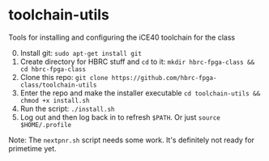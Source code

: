 # toolchain-utils
Tools for installing and configuring the iCE40 toolchain for the class

0. Install git:
`sudo apt-get install git`
1. Create directory for HBRC stuff and `cd` to it:
`mkdir hbrc-fpga-class && cd hbrc-fpga-class`
1. Clone this repo:
`git clone https://github.com/hbrc-fpga-class/toolchain-utils`
2. Enter the repo and make the installer executable
`cd toolchain-utils && chmod +x install.sh`
3. Run the script:
`./install.sh`
4. Log out and then log back in to refresh `$PATH`. Or just `source $HOME/.profile`


Note: The `nextpnr.sh` script needs some work. It's definitely not ready for primetime yet. 
